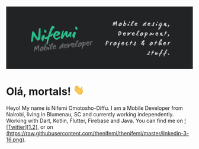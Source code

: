 [![Header](https://raw.githubusercontent.com/thenifemi/thenifemi/master/Nifemi_header.png "Header")](https://www.linkedin.com/in/nifemii)

# Olá, mortals! <img src="https://raw.githubusercontent.com/thenifemi/thenifemi/master/wave.gif" width="30px">

Heyo! My name is Nifemi Omotosho-Diffu. I am a Mobile Developer from Nairobi, living in Blumenau, SC and currently working independently. Working with Dart, Kotlin, Flutter, Firebase and Java. You can find me on [![Twitter][1.2]](https://www.linkedin.com/in/nifemii), or on [(https://raw.githubusercontent.com/thenifemi/thenifemi/master/linkedin-3-16.png)](https://www.linkedin.com/in/nifemii).

<!--
**thenifemi/thenifemi** is a ✨ _special_ ✨ repository because its `README.md` (this file) appears on your GitHub profile.

Here are some ideas to get you started:

- 🔭 I’m currently working on ...
- 🌱 I’m currently learning ...
- 👯 I’m looking to collaborate on ...
- 🤔 I’m looking for help with ...
- 💬 Ask me about ...
- 📫 How to reach me: ...
- 😄 Pronouns: ...
- ⚡ Fun fact: ...
-->
